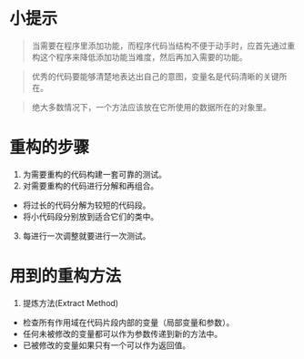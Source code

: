# 小提示

> 当需要在程序里添加功能，而程序代码当结构不便于动手时，应首先通过重构这个程序来降低添加功能当难度，然后再加入需要的功能。

> 优秀的代码要能够清楚地表达出自己的意图，变量名是代码清晰的关键所在。

> 绝大多数情况下，一个方法应该放在它所使用的数据所在的对象里。

# 重构的步骤

1. 为需要重构的代码构建一套可靠的测试。
2. 对需要重构的代码进行分解和再组合。
  - 将过长的代码分解为较短的代码段。
  - 将小代码段分别放到适合它们的类中。
3. 每进行一次调整就要进行一次测试。


# 用到的重构方法

1. 提炼方法(Extract Method)
  - 检查所有作用域在代码片段内部的变量（局部变量和参数）。
  - 任何未被修改的变量都可以作为参数传递到新的方法中。
  - 已被修改的变量如果只有一个可以作为返回值。
